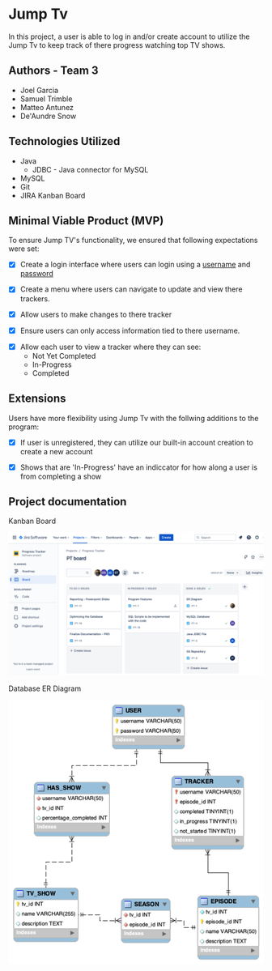 # Jump Tv
In this project, a user is able to log in and/or create account to utilize the Jump Tv to keep track of there progress watching top TV shows. 

## Authors - Team 3
* Joel Garcia
* Samuel Trimble
* Matteo Antunez
* De'Aundre Snow

## Technologies Utilized
* Java
    * JDBC - Java connector for MySQL
* MySQL
* Git
* JIRA Kanban Board

## Minimal Viable Product (MVP)
To ensure Jump TV's functionality, we ensured that following expectations were set:

<!-- [M] Users can login with a username and password -->

- [X] Create a login interface where users can login using a <u>username</u> and <u>password</u>

<!-- [M] A menu where users can navigate to different options to update and view their trackers -->

- [X] Create a menu where users can navigate to update and view there trackers.

<!-- [M] Users can make changes to their trackers -->

- [x] Allow users to make changes to there tracker

<!-- [M] Users can only access the information tied to their account -->

- [x] Ensure users can only access information tied to there username.

<!-- [M] Each user can view a tracker where they can see what is not yet completed,
in-progress, and completed -->

- [x] Allow each user to view a tracker where they can see:
    - Not Yet Completed
    - In-Progress
    - Completed

## Extensions
Users have more flexibility using Jump Tv with the follwing additions to the program:

<!-- Have an option to create an account if a user doesn’t have one -->

- [x] If user is unregistered, they can utilize our built-in account creation to create a new account

<!-- Anything in progress should have an indicator for how far along a user is in completing it -->

- [x] Shows that are 'In-Progress' have an indiccator for how along a user is from completing a show


## Project documentation

Kanban Board

![Kanban Board](/SQL%20Resources/Kanban.png)

Database ER Diagram

![ER Diagram](/SQL%20Resources/database.png)

